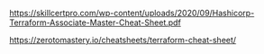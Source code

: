 https://skillcertpro.com/wp-content/uploads/2020/09/Hashicorp-Terraform-Associate-Master-Cheat-Sheet.pdf

https://zerotomastery.io/cheatsheets/terraform-cheat-sheet/

